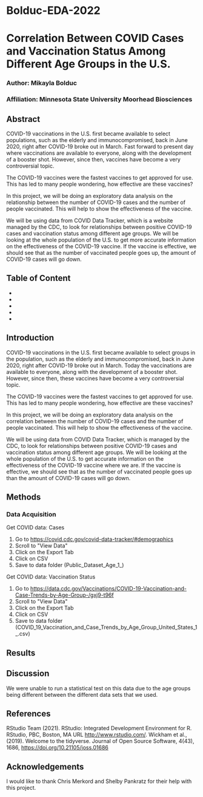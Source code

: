 # Bolduc-EDA-2022

# Correlation Between COVID Cases and Vaccination Status Among Different Age Groups in the U.S. 
### Author: Mikayla Bolduc
### Affiliation: Minnesota State University Moorhead Biosciences

## Abstract
COVID-19 vaccinations in the U.S. first became available to select populations, such as the elderly and immunocompromised, back in June 2020, right after COVID-19 broke out in March. Fast forward to present day where vaccinations are available to everyone, along with the development of a booster shot. However, since then, vaccines have become a very controversial topic. 

The COVID-19 vaccines were the fastest vaccines to get approved for use. This has led to many people wondering, how effective are these vaccines?
  
  In this project, we will be doing an exploratory data analysis on the relationship between the number of COVID-19 cases and the number of people vaccinated. This will help to show the effectiveness of the vaccine. 

We will be using data from COVID Data Tracker, which is a website managed by the CDC, to look for relationships between positive COVID-19 cases and vaccination status among different age groups. We will be looking at the whole population of the U.S. to get more accurate information on the effectiveness of the COVID-19 vaccine. If the vaccine is effective, we should see that as the number of vaccinated people goes up, the amount of COVID-19 cases will go down. 

## Table of Content
-
-
-
-
-

## Introduction
COVID-19 vaccinations in the U.S. first became available to select groups in the population, such as the elderly and immunocompromised, back in June 2020, right after COVID-19 broke out in March. Today the vaccinations are available to everyone, along with the development of a booster shot. However, since then, these vaccines have become a very controversial topic. 

The COVID-19 vaccines were the fastest vaccines to get approved for use. This has led to many people wondering, how effective are these vaccines?
  
In this project, we will be doing an exploratory data analysis on the correlation between the number of COVID-19 cases and the number of people vaccinated. This will help to show the effectiveness of the vaccine. 

We will be using data from COVID Data Tracker, which is managed by the CDC, to look for relationships between positive COVID-19 cases and vaccination status among different age groups. We will be looking at the whole population of the U.S. to get accurate information on the effectiveness of the COVID-19 vaccine where we are. If the vaccine is effective, we should see that as the number of vaccinated people goes up than the amount of COVID-19 cases will go down.

## Methods

### Data Acquisition

Get COVID data: Cases

1.  Go to <https://covid.cdc.gov/covid-data-tracker/#demographics>
2. Scroll to "View Data"
3. Click on the Export Tab
4. Click on CSV
5.  Save to data folder (Public_Dataset_Age_1_)

Get COVID data: Vaccination Status

1. Go to https://data.cdc.gov/Vaccinations/COVID-19-Vaccination-and-Case-Trends-by-Age-Group-/gxj9-t96f
2. Scroll to "View Data"
3. Click on the Export Tab
4. Click on CSV
5.  Save to data folder (COVID_19_Vaccination_and_Case_Trends_by_Age_Group_United_States_1_.csv)


## Results



## Discussion
We were unable to run a statistical test on this data due to the age groups being different between the different data sets that we used.

## References
RStudio Team (2021). RStudio: Integrated Development Environment for R.
  RStudio, PBC, Boston, MA URL http://www.rstudio.com/.
Wickham et al., (2019). Welcome to the tidyverse. Journal of Open Source
  Software, 4(43), 1686, https://doi.org/10.21105/joss.01686

## Acknowledgements
I would like to thank Chris Merkord and Shelby Pankratz for their help with this project.

